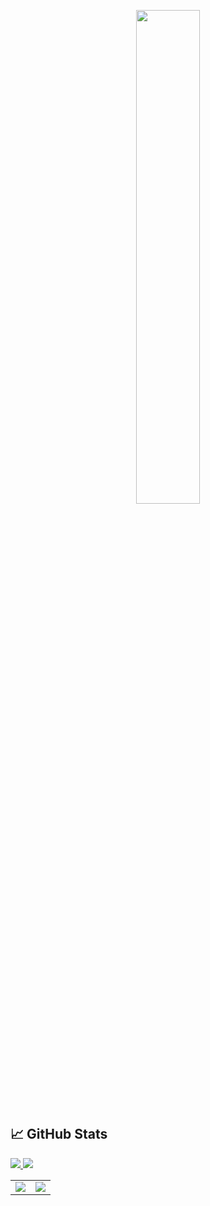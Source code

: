 <p align=center>
    <a href="https://discord.com/users/1192550894198329457"><img src="https://lanyard-profile-readme.vercel.app/api/1192550894198329457" width=45%></a>
  </p>
  
  ## &#x1f4c8; GitHub Stats
  
  <a href="https://github.com/itzvenskiy?tab=followers">
    <img src="https://img.shields.io/github/followers/itzvenskiy">
  </a>
  
  <a href="https://github.com/itzvenskiy">
     <img src="https://komarev.com/ghpvc/?username=itzvenskiy">
  </a>
  </br>
  
  <table>
    <tr>
      <td>
        <!-- Most Used Languages -->
        <a href="https://github.com/itzvenskiy">
          <img src="https://github-readme-stats.vercel.app/api/top-langs/?username=llyxa05&layout=donut&title_color=fff&text_color=fff&icon_color=ffff00&bg_color=1a1c1f" />
        </a>
      </td>
      <td>
        <!-- GitHub Stats -->
        <a href="https://github.com/itzvenskiy">
          <img src="https://github-readme-stats.vercel.app/api?username=itzvenskiy&show_icons=true&line_height=27&count_private=true&title_color=fff&text_color=fff&icon_color=ffff00&bg_color=1a1c1f" />
        </a>
      </td>
    </tr>
  </table>
  
  </br>
  </br>
  
